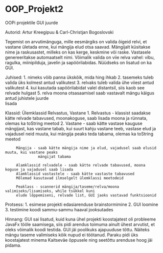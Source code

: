 # OOP_Projekt2

OOPi projektile GUI juurde


Autorid: Artur Kreegipuu & Carl-Christjan Bogoslovski

Tegemist on arvutimänguga, mille eesmärgiks on valida õigeid relvi, et vastane ületada enne, kui mängija elud otsa saavad. Mängijalt küsitakse nime ja raskusastet, milleks on kas kerge, keskmine või raske. Vastasele genereeritakse automaatselt nimi. Võimalik valida on viie relva vahel: vibu, ragulka, miinipilduja, javelin ja sapöörilabidas. Nüüdseks on lisatud on ka GUI.

Juhised: 1. nimeks võib panna ükskõik, mida hing ihkab 
         2. tasemeks tuleb valida üks kolmest antud valikutest
         3. relvaks tuleb valida ühe viiest antud valikutest
         4. kui kasutada sapöörilabidat valel distantsil, siis kaob see relvade hulgast
         5. relva moona otsasaamisel saab vastavalt mängu käigus antud juhistele juurde     
            lisada

Klassid: Ülemklassid Relvastus, Vastane
         1. Relvastus - klassist saadakse kätte relvade tabavused, moonakoguse, saab lisada
            moona ja rünnata, olemas ka toString meetod
         2. Vastane - saab kätte vastase kauguse mängijast, kas vastane tabab, kui suurt 
            kahju vastane teeb, vastase elud ja vajadusel neid muuta, kui mängija peaks teda 
            tabama, olemas ka toString meetod
         
         Mängija - saab kätte mängija nime ja elud, vajadusel saab elusid muuta, kui vastane peaks 
                   mängijat tabama
            
         Alamklassid relvadele - saab kätte relvade tabavused, moona koguse ja vajadusel saab lisada
         Alamklassid vastastele - saab kätte vastaste tabavused
         Mõlemad kasutavad ilmselgelt ülemklassi meetodeid 
         
         Peaklass - scannerid mängija/taseme/relva/moona valimiseks/lisamiseks, while tsükkel kuni 
         elude lõppemiseni, relvade list, GUI jaoks vastavad funktsioonid
         
Protsess: 1. esimese projekti edasiarenduse brainstormimine
          2. GUI loomine
          3. testimine koodi sammu-sammu haaval jooksutades
          
          
          
Hinnang: GUI sai lisatud, kuid kuna ühel projekti koostajatest oli probleeme JavaFx tööle saamisega, siis pidi arendus toimuma ainult ühest arvutist, et  oleks võimalik koodi testida. GUI jäi poolikuks ajapuuduse tõttu. Näiteks mängu taseme valimiseks kõik nupud ei töötanud. Paraku pidi üks koostajatest minema Kaitseväe õppusele ning seetõttu arenduse hoog jäi pidama.
         

          
